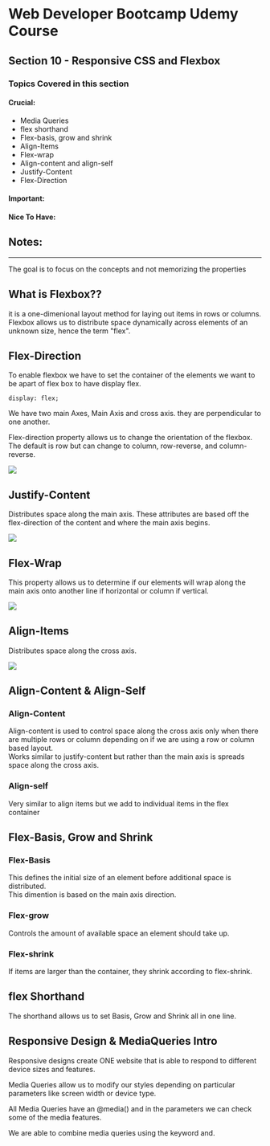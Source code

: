 # Web Developer Bootcamp Udemy Course
## Section 10 - Responsive CSS and Flexbox
### Topics Covered in this section

#### Crucial:
- Media Queries
- flex shorthand
- Flex-basis, grow and shrink
- Align-Items
- Flex-wrap
- Align-content and align-self
- Justify-Content
- Flex-Direction
#### Important:

#### Nice To Have:

## Notes:
- - -

The goal is to focus on the concepts and not memorizing the properties

## What is Flexbox??
it is a one-dimenional layout method for laying out items in rows or columns.  
Flexbox allows us to distribute space dynamically across elements of an unknown size, hence the term "flex".


## Flex-Direction
To enable flexbox we have to set the container of the elements we want to be apart of flex box to have display flex.
```
display: flex;
```

We have two main Axes, Main Axis and cross axis. they are perpendicular to one another.

Flex-direction property allows us to change the orientation of the flexbox. The default is row but can change to column, row-reverse, and column-reverse.

<img src="https://samanthaming.gumlet.io/flexbox30/4-flexbox-axes.jpg.gz">

## Justify-Content
Distributes space along the main axis. 
These attributes are based off the flex-direction of the content and where the main axis begins.

<img src="https://www.w3.org/TR/css3-flexbox/images/flex-pack.svg">

## Flex-Wrap
This property allows us to determine if our elements will wrap along the main axis onto another line if horizontal or column if vertical.

<img src="https://samanthaming.gumlet.io/flexbox30/10-flex-wrap.jpg.gz">

## Align-Items
Distributes space along the cross axis.

<img src="https://samanthaming.gumlet.io/flexbox30/17-align-items-column.jpg.gz">


## Align-Content & Align-Self
### Align-Content
Align-content is used to control space along the cross axis only when there are multiple rows or column depending on if we are using a row or column based layout.  
Works similar to justify-content but rather than the main axis is spreads space along the cross axis.
### Align-self
Very similar to align items but we add to individual items in the flex container



## Flex-Basis, Grow and Shrink
### Flex-Basis
This defines the initial size of an element before additional space is distributed.  
This dimention is based on the main axis direction.
### Flex-grow
Controls the amount of available space an element should take up.
### Flex-shrink
If items are larger than the container, they shrink according to flex-shrink.


## flex Shorthand
The shorthand allows us to set Basis, Grow and Shrink all in one line.


## Responsive Design & MediaQueries Intro
Responsive designs create ONE website that is able to respond to different device sizes and features.

Media Queries allow us to modify our styles depending on particular parameters like screen width or device type.

All Media Queries have an @media() and in the parameters we can check some of the media features.

We are able to combine media queries using the keyword and.
